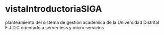 # vistaIntroductoriaSIGA
planteamiento del sistema de gestión académica de la Universidad Distrital F.J.D.C orientado a server less y micro servicios
